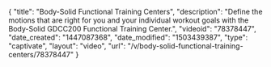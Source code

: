 {
    "title": "Body-Solid Functional Training Centers",
    "description": "Define the motions that are right for you and your individual workout goals with the Body-Solid GDCC200 Functional Training Center.",
    "videoid": "78378447",
    "date_created": "1447087368",
    "date_modified": "1503439387",
    "type": "captivate",
    "layout": "video",
    "url": "\/v\/body-solid-functional-training-centers\/78378447"
}